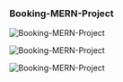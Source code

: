 ### Booking-MERN-Project

![Booking-MERN-Project](Hotel-Booking-project1.gif)

![Booking-MERN-Project](Hotel-Booking-project2.gif)

![Booking-MERN-Project](Hotel-Booking-project.gif)
